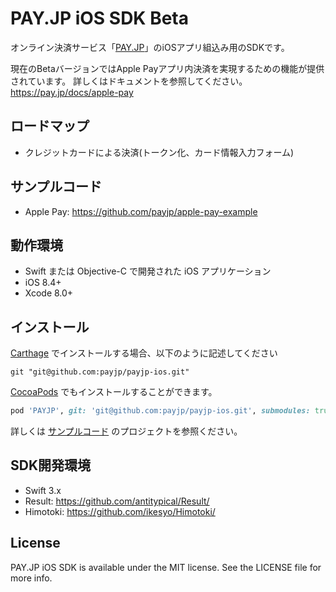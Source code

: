 # PAY.JP iOS SDK Beta

オンライン決済サービス「[PAY.JP](https://pay.jp/)」のiOSアプリ組込み用のSDKです。

現在のBetaバージョンではApple Payアプリ内決済を実現するための機能が提供されています。
詳しくはドキュメントを参照してください。
https://pay.jp/docs/apple-pay

## ロードマップ

- クレジットカードによる決済(トークン化、カード情報入力フォーム)

## サンプルコード

- Apple Pay: https://github.com/payjp/apple-pay-example

## 動作環境

- Swift または Objective-C で開発された iOS アプリケーション
- iOS 8.4+
- Xcode 8.0+

## インストール

[Carthage](https://github.com/Carthage/Carthage) でインストールする場合、以下のように記述してください
```
git "git@github.com:payjp/payjp-ios.git"
```

[CocoaPods](http://cocoapods.org) でもインストールすることができます。

```ruby
pod 'PAYJP', git: 'git@github.com:payjp/payjp-ios.git', submodules: true
```

詳しくは [サンプルコード](https://github.com/payjp/apple-pay-example) のプロジェクトを参照ください。

## SDK開発環境

- Swift 3.x
- Result: https://github.com/antitypical/Result/
- Himotoki: https://github.com/ikesyo/Himotoki/

## License

PAY.JP iOS SDK is available under the MIT license. See the LICENSE file for more info.
